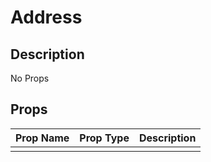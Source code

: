 # Address
## Description

No Props

## Props

| Prop Name | Prop Type | Description |
| :-------- | :-------: | :---------- |
|       |  |  |
